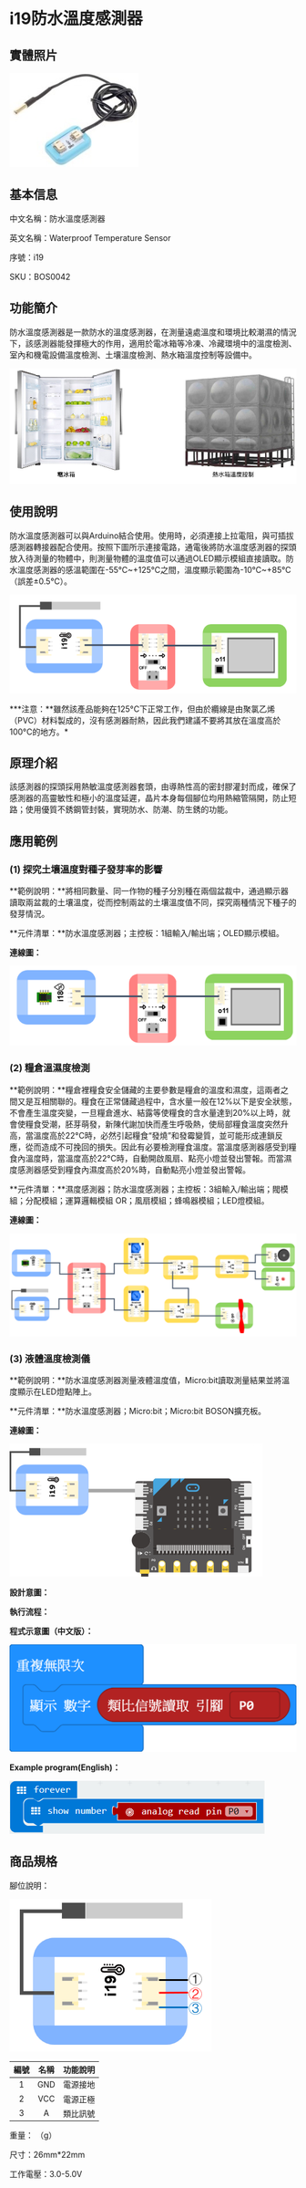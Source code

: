 # i19防水溫度感測器

## 實體照片

![](../../../.gitbook/assets/water_proof_temperature_sensor%20%281%29.jpg)

## 基本信息

中文名稱：防水溫度感測器

英文名稱：Waterproof Temperature Sensor

序號：i19

SKU：BOS0042

## 功能簡介

防水溫度感測器是一款防水的溫度感測器，在測量遠處溫度和環境比較潮濕的情況下，該感測器能發揮極大的作用，適用於電冰箱等冷凍、冷藏環境中的溫度檢測、室內和機電設備溫度檢測、土壤溫度檢測、熱水箱溫度控制等設備中。

![](../../../.gitbook/assets/water_proof_temperature_sensor_intro.png)

## 使用說明

防水溫度感測器可以與Arduino結合使用。使用時，必須連接上拉電阻，與可插拔感測器轉接器配合使用。按照下圖所示連接電路，通電後將防水溫度感測器的探頭放入待測量的物體中，則測量物體的溫度值可以通過OLED顯示模組直接讀取。防水溫度感測器的感溫範圍在-55℃~+125℃之間，溫度顯示範圍為-10°C~+85°C（誤差±0.5°C）。

![](../../../.gitbook/assets/boson-fang-shui-wen-du-chuan-gan-qi-shi-yong-shuo-ming%20%281%29.png)

**\*注意：**雖然該產品能夠在125°C下正常工作，但由於纜線是由聚氯乙烯（PVC）材料製成的，沒有感測器耐熱，因此我們建議不要將其放在溫度高於100°C的地方。\*

## 原理介紹

該感測器的探頭採用熱敏溫度感測器套頭，由導熱性高的密封膠灌封而成，確保了感測器的高靈敏性和極小的溫度延遲，晶片本身每個腳位均用熱縮管隔開，防止短路；使用優質不銹鋼管封裝，實現防水、防潮、防生銹的功能。

## 應用範例

### \(1\) 探究土壤溫度對種子發芽率的影響

**範例說明：**將相同數量、同一作物的種子分別種在兩個盆裁中，通過顯示器讀取兩盆裁的土壤溫度，從而控制兩盆的土壤溫度值不同，探究兩種情況下種子的發芽情況。

**元件清單：**防水溫度感測器；主控板：1組輸入/輸出端；OLED顯示模組。

**連線圖：**

![](../../../.gitbook/assets/boson-kong-qi-shi-du-chuan-gan-qi-ying-yong-yang-li-1-lian-xian-tu%20%283%29%20%282%29.png)

### \(2\) 糧倉溫濕度檢測

**範例說明：**糧倉裡糧食安全儲藏的主要參數是糧倉的溫度和濕度，這兩者之間又是互相關聯的。糧食在正常儲藏過程中，含水量一般在12%以下是安全狀態，不會產生溫度突變，一旦糧倉進水、結露等使糧食的含水量達到20%以上時，就會使糧食受潮，胚芽萌發，新陳代謝加快而產生呼吸熱，使局部糧食溫度突然升高，當溫度高於22°C時，必然引起糧食“發燒”和發霉變質，並可能形成連鎖反應，從而造成不可挽回的損失。因此有必要檢測糧食溫度。當溫度感測器感受到糧食內溫度時，當溫度高於22°C時，自動開啟風扇、點亮小燈並發出警報。而當濕度感測器感受到糧食內濕度高於20%時，自動點亮小燈並發出警報。

**元件清單：**濕度感測器；防水溫度感測器；主控板：3組輸入/輸出端；閥模組；分配模組；運算邏輯模組 OR；風扇模組；蜂鳴器模組；LED燈模組。

**連線圖：**

![](../../../.gitbook/assets/boson-kong-qi-shi-du-chuan-gan-qi-ying-yong-yang-li-2-lian-xian-tu%20%282%29%20%287%29.png)

### \(3\) 液體溫度檢測儀

**範例說明：**防水溫度感測器測量液體溫度值，Micro:bit讀取測量結果並將溫度顯示在LED燈點陣上。

**元件清單：**防水溫度感測器；Micro:bit；Micro:bit BOSON擴充板。

**連線圖：**

![](../../../.gitbook/assets/water_proof_temperature_sensor_example3.png)

**設計意圖：**

**執行流程：**

**程式示意圖（中文版）：**

![](../../../.gitbook/assets/light_sensor_prg_ch_tw%20%281%29%20%281%29.png)

**Example program\(English\)：**

![](../../../.gitbook/assets/boson_环境光传感器_应用样例5_程序示意图英文版%20%282%29.png)

## 商品規格

腳位說明：

![](../../../.gitbook/assets/water_proof_temperature_sensor_spec.png)

| **編號** | **名稱** | **功能說明** |
| :---: | :---: | :---: |
| 1 | GND | 電源接地 |
| 2 | VCC | 電源正極 |
| 3 | A | 類比訊號 |

重量： （g）

尺寸：26mm\*22mm

工作電壓：3.0-5.0V

